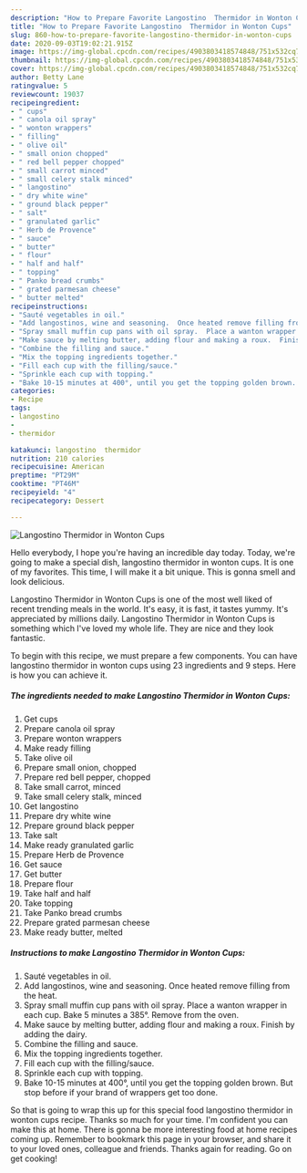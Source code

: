 ```yaml
---
description: "How to Prepare Favorite Langostino  Thermidor in Wonton Cups"
title: "How to Prepare Favorite Langostino  Thermidor in Wonton Cups"
slug: 860-how-to-prepare-favorite-langostino-thermidor-in-wonton-cups
date: 2020-09-03T19:02:21.915Z
image: https://img-global.cpcdn.com/recipes/4903803418574848/751x532cq70/langostino-thermidor-in-wonton-cups-recipe-main-photo.jpg
thumbnail: https://img-global.cpcdn.com/recipes/4903803418574848/751x532cq70/langostino-thermidor-in-wonton-cups-recipe-main-photo.jpg
cover: https://img-global.cpcdn.com/recipes/4903803418574848/751x532cq70/langostino-thermidor-in-wonton-cups-recipe-main-photo.jpg
author: Betty Lane
ratingvalue: 5
reviewcount: 19037
recipeingredient:
- " cups"
- " canola oil spray"
- " wonton wrappers"
- " filling"
- " olive oil"
- " small onion chopped"
- " red bell pepper chopped"
- " small carrot minced"
- " small celery stalk minced"
- " langostino"
- " dry white wine"
- " ground black pepper"
- " salt"
- " granulated garlic"
- " Herb de Provence"
- " sauce"
- " butter"
- " flour"
- " half and half"
- " topping"
- " Panko bread crumbs"
- " grated parmesan cheese"
- " butter melted"
recipeinstructions:
- "Sauté vegetables in oil."
- "Add langostinos, wine and seasoning.  Once heated remove filling from the heat."
- "Spray small muffin cup pans with oil spray.  Place a wanton wrapper in each cup. Bake 5 minutes a 385°. Remove from the oven."
- "Make sauce by melting butter, adding flour and making a roux.  Finish by adding the dairy."
- "Combine the filling and sauce."
- "Mix the topping ingredients together."
- "Fill each cup with the filling/sauce."
- "Sprinkle each cup with topping."
- "Bake 10-15 minutes at 400°, until you get the topping golden brown.  But stop before if your brand of wrappers get too done."
categories:
- Recipe
tags:
- langostino
- 
- thermidor

katakunci: langostino  thermidor 
nutrition: 210 calories
recipecuisine: American
preptime: "PT29M"
cooktime: "PT46M"
recipeyield: "4"
recipecategory: Dessert

---
```



![Langostino  Thermidor in Wonton Cups](https://img-global.cpcdn.com/recipes/4903803418574848/751x532cq70/langostino-thermidor-in-wonton-cups-recipe-main-photo.jpg)

Hello everybody, I hope you're having an incredible day today. Today, we're going to make a special dish, langostino  thermidor in wonton cups. It is one of my favorites. This time, I will make it a bit unique. This is gonna smell and look delicious.



Langostino  Thermidor in Wonton Cups is one of the most well liked of recent trending meals in the world. It's easy, it is fast, it tastes yummy. It's appreciated by millions daily. Langostino  Thermidor in Wonton Cups is something which I've loved my whole life. They are nice and they look fantastic.


To begin with this recipe, we must prepare a few components. You can have langostino  thermidor in wonton cups using 23 ingredients and 9 steps. Here is how you can achieve it.

<!--inarticleads1-->

##### The ingredients needed to make Langostino  Thermidor in Wonton Cups:

1. Get  cups
1. Prepare  canola oil spray
1. Prepare  wonton wrappers
1. Make ready  filling
1. Take  olive oil
1. Prepare  small onion, chopped
1. Prepare  red bell pepper, chopped
1. Take  small carrot, minced
1. Take  small celery stalk, minced
1. Get  langostino
1. Prepare  dry white wine
1. Prepare  ground black pepper
1. Take  salt
1. Make ready  granulated garlic
1. Prepare  Herb de Provence
1. Get  sauce
1. Get  butter
1. Prepare  flour
1. Take  half and half
1. Take  topping
1. Take  Panko bread crumbs
1. Prepare  grated parmesan cheese
1. Make ready  butter, melted




<!--inarticleads2-->

##### Instructions to make Langostino  Thermidor in Wonton Cups:

1. Sauté vegetables in oil.
1. Add langostinos, wine and seasoning.  Once heated remove filling from the heat.
1. Spray small muffin cup pans with oil spray.  Place a wanton wrapper in each cup. Bake 5 minutes a 385°. Remove from the oven.
1. Make sauce by melting butter, adding flour and making a roux.  Finish by adding the dairy.
1. Combine the filling and sauce.
1. Mix the topping ingredients together.
1. Fill each cup with the filling/sauce.
1. Sprinkle each cup with topping.
1. Bake 10-15 minutes at 400°, until you get the topping golden brown.  But stop before if your brand of wrappers get too done.




So that is going to wrap this up for this special food langostino  thermidor in wonton cups recipe. Thanks so much for your time. I'm confident you can make this at home. There is gonna be more interesting food at home recipes coming up. Remember to bookmark this page in your browser, and share it to your loved ones, colleague and friends. Thanks again for reading. Go on get cooking!
